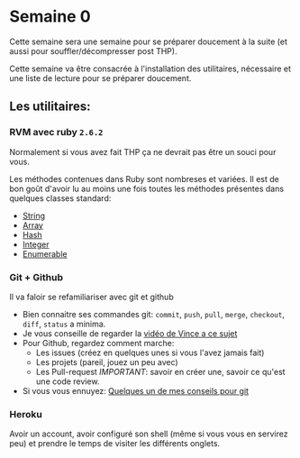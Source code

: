 # Semaine 0

Cette semaine sera une semaine pour se préparer doucement à la suite (et aussi pour souffler/décompresser post THP).

Cette semaine va être consacrée à l'installation des utilitaires, nécessaire et une liste de lecture pour se préparer doucement.

## Les utilitaires:

### RVM avec ruby `2.6.2`

Normalement si vous avez fait THP ça ne devrait pas être un souci pour vous.

Les méthodes contenues dans Ruby sont nombreses et variées. Il est de bon goût d'avoir lu au moins une fois toutes les méthodes présentes dans quelques classes standard:
* [String](https://ruby-doc.org/core-2.6.2/String.html)
* [Array](https://ruby-doc.org/core-2.6.2/Array.html)
* [Hash](https://ruby-doc.org/core-2.6.2/Hash.html)
* [Integer](https://ruby-doc.org/core-2.6.2/Integer.html)
* [Enumerable](https://ruby-doc.org/core-2.6.2/Enumerable.html)

### Git + Github

Il va faloir se refamiliariser avec git et github

* Bien connaitre ses commandes git: `commit`, `push`, `pull`, `merge`, `checkout`, `diff`, `status` a minima.
* Je vous conseille de regarder la [vidéo de Vince a ce sujet](https://www.youtube.com/watch?v=y8BIl2shajQ)
* Pour Github, regardez comment marche: 
  * Les issues (créez en quelques unes si vous l'avez jamais fait)
  * Les projets (pareil, jouez un peu avec)
  * Les Pull-request *IMPORTANT*: savoir en créer une, savoir ce qu'est une code review.
* Si vous vous ennuyez: [Quelques un de mes conseils pour git](https://www.zaratan.fr/posts/2018-05-04-conseil-sur-git)
### Heroku

Avoir un account, avoir configuré son shell (même si vous vous en servirez peu) et prendre le temps de visiter les différents onglets.
